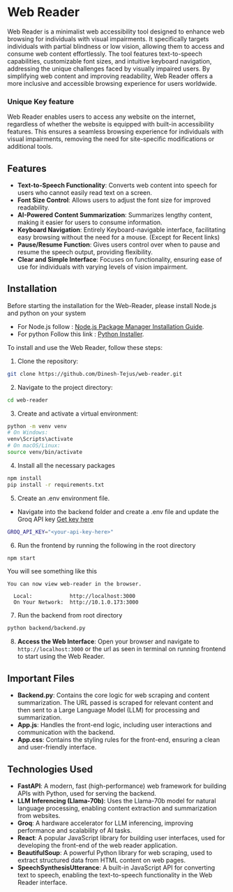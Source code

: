# Web Reader

Web Reader is a minimalist web accessibility tool designed to enhance web browsing for individuals with visual impairments. It specifically targets individuals with partial blindness or low vision, allowing them to access and consume web content effortlessly. The tool features text-to-speech capabilities, customizable font sizes, and intuitive keyboard navigation, addressing the unique challenges faced by visually impaired users. By simplifying web content and improving readability, Web Reader offers a more inclusive and accessible browsing experience for users worldwide.

### Unique Key feature
Web Reader enables users to access any website on the internet, regardless of whether the website is equipped with built-in accessibility features. This ensures a seamless browsing experience for individuals with visual impairments, removing the need for site-specific modifications or additional tools.


## Features

- **Text-to-Speech Functionality**: Converts web content into speech for users who cannot easily read text on a screen.
- **Font Size Control**: Allows users to adjust the font size for improved readability.
- **AI-Powered Content Summarization**: Summarizes lengthy content, making it easier for users to consume information.
- **Keyboard Navigation**: Entirely Keyboard-navigable interface, facilitating easy browsing without the need for a mouse. (Except for Recent links)
- **Pause/Resume Function**: Gives users control over when to pause and resume the speech output, providing flexibility.
- **Clear and Simple Interface**: Focuses on functionality, ensuring ease of use for individuals with varying levels of vision impairment.

## Installation
Before starting the installation for the Web-Reader, please install Node.js and python on your system
- For Node.js follow : [Node.js Package Manager Installation Guide](https://nodejs.org/en/download/package-manager).
- For python Follow this link : [Python Installer](https://www.python.org/downloads/).

To install and use the Web Reader, follow these steps:

1. Clone the repository:
```bash
git clone https://github.com/Dinesh-Tejus/web-reader.git
```

2. Navigate to the project directory:
```bash
cd web-reader
```

3. Create and activate a virtual environment:
```bash
python -m venv venv
# On Windows:
venv\Scripts\activate
# On macOS/Linux:
source venv/bin/activate
```

4. Install all the necessary packages
```bash
npm install
pip install -r requirements.txt

```

5. Create an .env environment file. 
- Navigate into the backend folder and create a .env file and update the Groq API key [Get key here](https://console.groq.com/keys)
```bash
GROQ_API_KEY="<your-api-key-here>"
```

6. Run the frontend by running the following in the root directory
```bash
npm start
```
You will see something like this

```
You can now view web-reader in the browser.

  Local:            http://localhost:3000
  On Your Network:  http://10.1.0.173:3000
```

7. Run the backend from root directory
```bash
python backend/backend.py  
```

8. **Access the Web Interface**:
Open your browser and navigate to `http://localhost:3000` or the url as seen in terminal on running frontend to start using the Web Reader.

## Important Files

- **Backend.py**: Contains the core logic for web scraping and content summarization. The URL passed is scraped for relevant content and then sent to a Large Language Model (LLM) for processing and summarization.
- **App.js**: Handles the front-end logic, including user interactions and communication with the backend.
- **App.css**: Contains the styling rules for the front-end, ensuring a clean and user-friendly interface.

## Technologies Used

- **FastAPI**: A modern, fast (high-performance) web framework for building APIs with Python, used for serving the backend.
- **LLM Inferencing (Llama-70b)**: Uses the Llama-70b model for natural language processing, enabling content extraction and summarization from websites.
- **Groq**: A hardware accelerator for LLM inferencing, improving performance and scalability of AI tasks.
- **React**: A popular JavaScript library for building user interfaces, used for developing the front-end of the web reader application.
- **BeautifulSoup**: A powerful Python library for web scraping, used to extract structured data from HTML content on web pages.
- **SpeechSynthesisUtterance**: A built-in JavaScript API for converting text to speech, enabling the text-to-speech functionality in the Web Reader interface.
